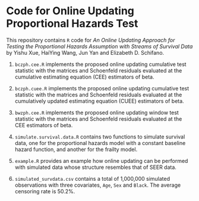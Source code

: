 # Code for Online Updating Proportional Hazards Test

This repository contains `R` code for *An Online Updating Approach
for Testing the Proportional Hazards Assumption with Streams of
Survival Data* by Yishu Xue, HaiYing Wang, Jun Yan and Elizabeth D. Schifano.

1. `bczph.cee.R` implements the proposed online updating cumulative
test statistic with the matrices and Schoenfeld residuals evaluated
at the cumulative estimating equation (CEE) estimators of beta.

2. `bczph.cuee.R` implements the proposed online updating cumulative
test statistic with the matrices and Schoenfeld residuals evaluated
at the cumulatively updated estimating equation (CUEE) estimators of beta.

3. `bwzph.cee.R` implements the proposed online updating window  test statistic
with the matrices and Schoenfeld residuals evaluated at the CEE estimators
of beta.

4. `simulate.survival.data.R` contains two functions to simulate survival data,
one for the proportional hazards model with a constant baseline hazard function,
and another for the frailty model.

5. `example.R` provides an example how online updating can be performed with
simulated data whose structure resembles that of SEER data. 

6. `simulated_survdata.csv` contains a total of 1,000,000 simulated observations
with three covariates, `Age`, `Sex` and `Black`. The average censoring rate
is 50.2%.
